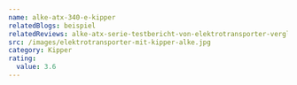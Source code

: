 ```yaml
---
name: alke-atx-340-e-kipper
relatedBlogs: beispiel
relatedReviews: alke-atx-serie-testbericht-von-elektrotransporter-vergleich
src: /images/elektrotransporter-mit-kipper-alke.jpg
category: Kipper
rating:
  value: 3.6
---
```


